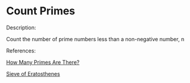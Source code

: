 # Count Primes

Description:

Count the number of prime numbers less than a non-negative number, n


References:

[How Many Primes Are There?](https://primes.utm.edu/howmany.html)

[Sieve of Eratosthenes](http://en.wikipedia.org/wiki/Sieve_of_Eratosthenes)



